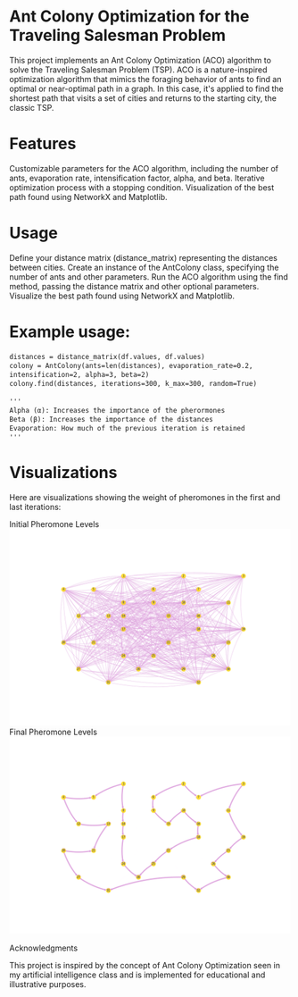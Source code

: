 # Ant Colony Optimization for the Traveling Salesman Problem

This project implements an Ant Colony Optimization (ACO) algorithm to solve the Traveling Salesman Problem (TSP). ACO is a nature-inspired optimization algorithm that mimics the foraging behavior of ants to find an optimal or near-optimal path in a graph. In this case, it's applied to find the shortest path that visits a set of cities and returns to the starting city, the classic TSP.

# Features

Customizable parameters for the ACO algorithm, including the number of ants, evaporation rate, intensification factor, alpha, and beta.
Iterative optimization process with a stopping condition.
Visualization of the best path found using NetworkX and Matplotlib.

# Usage

Define your distance matrix (distance_matrix) representing the distances between cities.
Create an instance of the AntColony class, specifying the number of ants and other parameters.
Run the ACO algorithm using the find method, passing the distance matrix and other optional parameters.
Visualize the best path found using NetworkX and Matplotlib.

# Example usage:

    distances = distance_matrix(df.values, df.values)
    colony = AntColony(ants=len(distances), evaporation_rate=0.2, intensification=2, alpha=3, beta=2)
    colony.find(distances, iterations=300, k_max=300, random=True)

    '''
    Alpha (α): Increases the importance of the pherormones
    Beta (β): Increases the importance of the distances
    Evaporation: How much of the previous iteration is retained
    '''
# Visualizations

Here are visualizations showing the weight of pheromones in the first and last iterations:

Initial Pheromone Levels
![My Image](apha3beta3evaporation0.1/0.png)
Final Pheromone Levels
![My Image](apha3beta3evaporation0.1/100.png)

Acknowledgments

This project is inspired by the concept of Ant Colony Optimization seen in my artificial intelligence class and is implemented for educational and illustrative purposes.
